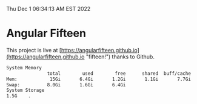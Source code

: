 Thu Dec  1 06:34:13 AM EST 2022

# Angular Fifteen


This project is live at [https://angularfifteen.github.io](https://angularfifteen.github.io "fifteen!") thanks to Github.

```bash
System Memory
               total        used        free      shared  buff/cache   available
Mem:            15Gi       6.4Gi       1.2Gi       1.1Gi       7.7Gi       7.5Gi
Swap:          8.0Gi       1.6Gi       6.4Gi
System Storage
1.5G	.
```
```bash
